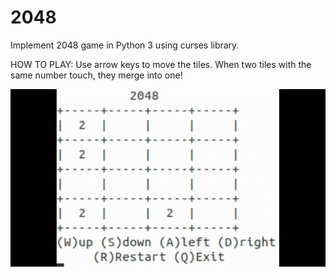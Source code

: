 # 2048

Implement 2048 game in Python 3 using curses library. 

HOW TO PLAY: 
Use arrow keys to move the tiles. When two tiles with the same number touch, they merge into one!

![2048](2048.gif)
